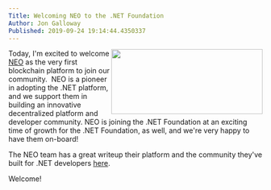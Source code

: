 ```yaml
---
Title: Welcoming NEO to the .NET Foundation
Author: Jon Galloway
Published: 2019-09-24 19:14:44.4350337
---
```

<p><img alt="" src="https://neo-cdn.azureedge.net/images/neo-logo/NEO-smart-economy-logo.svg" style="float: right; width: 300px; height: 129px;" />Today, I'm excited to welcome <a href="https://neo.org/">NEO</a> as the very first blockchain platform to join our community.&nbsp; NEO is a pioneer in adopting the .NET platform, and we support them in building an innovative decentralized platform and developer community. NEO is joining the .NET Foundation at an exciting time of growth for the .NET Foundation, as well, and we're very happy to have them on-board!</p>

<p>The NEO team has a great writeup their platform and the community they've built for .NET developers <a href="https://neo.org/blog/details/4179">here</a>.</p>

<p>Welcome!</p>
